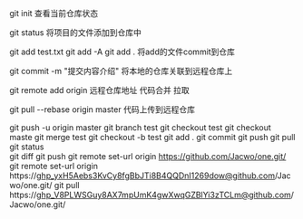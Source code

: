 git init
查看当前仓库状态

git status
将项目的文件添加到仓库中

git add test.txt
git add -A
git add .
将add的文件commit到仓库

git commit -m "提交内容介绍"
将本地的仓库关联到远程仓库上

git remote add origin 远程仓库地址
代码合并 拉取

git pull --rebase origin master
代码上传到远程仓库

git push -u origin master
git branch test
git checkout test
git checkout maste
git merge test
git checkout -b test
git add .
git commit 
git push
git pull
git status   
git diff
git push
git remote set-url origin https://github.com/Jacwo/one.git/
git remote set-url origin https://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@github.com/Jacwo/one.git/
git pull https://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@github.com/Jacwo/one.git/



